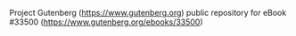 Project Gutenberg (https://www.gutenberg.org) public repository for eBook #33500 (https://www.gutenberg.org/ebooks/33500)
